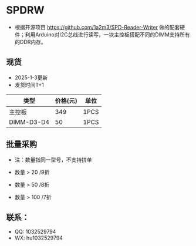 # SPDRW

 - 根据开源项目 https://github.com/1a2m3/SPD-Reader-Writer 做的配套硬件；利用Arduino对I2C总线进行读写，一块主控板搭配不同的DIMM支持所有的DDR内存。

## 现货 

 - 2025-1-3更新 
 - 发货时间T+1

|  类型   | 价格(元)  | 单位 |
|  ----  | ----  | ---- |
| 主控板  | 349 | 1PCS | 
| DIMM-D3-D4  | 50 | 1PCS | 

## 批量采购

 - 注：数量指同一型号，不支持拼单

 - 数量 > 20 /9折
 - 数量 > 50 /8折
 - 数量 > 100 /7折

## 联系：
 - QQ: 1032529794
 - WX: hu1032529794
 
